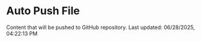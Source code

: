 # Auto Push File

Content that will be pushed to GitHub repository.
Last updated: 06/28/2025, 04:22:13 PM